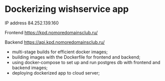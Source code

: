 # Dockerizing wishservice app

IP address 84.252.139.160

Frontend https://kpd.nomoredomainsclub.ru/

Backend https://api.kpd.nomoredomainsclub.ru/
 

- multi-stage builds for efficient docker images;
- building images with the Dockerfile for frontend and backend;
- using docker-compose to set up and run postgres db with frontend and backend images;
- deploying dockerized app to cloud server;
